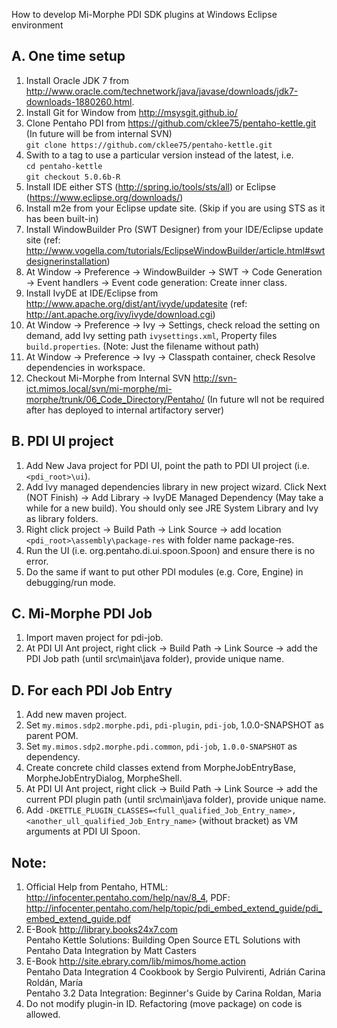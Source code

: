 How to develop Mi-Morphe PDI SDK plugins at Windows Eclipse environment

A. One time setup
----------------
1. Install Oracle JDK 7 from http://www.oracle.com/technetwork/java/javase/downloads/jdk7-downloads-1880260.html.
2. Install Git for Window from http://msysgit.github.io/
2. Clone Pentaho PDI from https://github.com/cklee75/pentaho-kettle.git (In future will be from internal SVN)  
  `git clone https://github.com/cklee75/pentaho-kettle.git`
3. Swith to a tag to use a particular version instead of the latest, i.e.  
  `cd pentaho-kettle`  
  `git checkout 5.0.6b-R`
2. Install IDE either STS (http://spring.io/tools/sts/all) or Eclipse (https://www.eclipse.org/downloads/)
3. Install m2e from your Eclipse update site. (Skip if you are using STS as it has been built-in)
3. Install WindowBuilder Pro (SWT Designer) from your IDE/Eclipse update site (ref: http://www.vogella.com/tutorials/EclipseWindowBuilder/article.html#swtdesignerinstallation)
4. At Window -> Preference -> WindowBuilder -> SWT -> Code Generation -> Event handlers -> Event code generation: Create inner class.
4. Install IvyDE at IDE/Eclipse from http://www.apache.org/dist/ant/ivyde/updatesite (ref: http://ant.apache.org/ivy/ivyde/download.cgi)
4. At Window -> Preference -> Ivy -> Settings, check reload the setting on demand, add Ivy setting path `ivysettings.xml`, Property files `build.properties`. (Note: Just the filename without path)
5. At Window -> Preference -> Ivy -> Classpath container, check Resolve dependencies in workspace.
4. Checkout Mi-Morphe from Internal SVN http://svn-ict.mimos.local/svn/mi-morphe/mi-morphe/trunk/06_Code_Directory/Pentaho/ (In future wll not be required after has deployed to internal artifactory server)

B. PDI UI project
---
1. Add New Java project for PDI UI, point the path to PDI UI project (i.e. `<pdi_root>\ui`).
2. Add Ivy managed dependencies library in new project wizard. Click Next (NOT Finish) -> Add Library -> IvyDE Managed Dependency (May take a while for a new build). You should only see JRE System Library and Ivy as library folders.
4. Right click project -> Build Path -> Link Source -> add location `<pdi_root>\assembly\package-res` with folder name package-res.
4. Run the UI (i.e. org.pentaho.di.ui.spoon.Spoon) and ensure there is no error. 
3. Do the same if want to put other PDI modules (e.g. Core, Engine) in debugging/run mode.

C. Mi-Morphe PDI Job
---
1. Import maven project for pdi-job.
2. At PDI UI Ant project, right click -> Build Path -> Link Source -> add the PDI Job path (until src\main\java folder), provide unique name.

D. For each PDI Job Entry
-----
1. Add new maven project.
2. Set `my.mimos.sdp2.morphe.pdi`, `pdi-plugin`, `pdi-job`, 1.0.0-SNAPSHOT as parent POM.
3. Set `my.mimos.sdp2.morphe.pdi.common`, `pdi-job`, `1.0.0-SNAPSHOT` as dependency.
3. Create concrete child classes extend from MorpheJobEntryBase, MorpheJobEntryDialog, MorpheShell.
4. At PDI UI Ant project, right click -> Build Path -> Link Source -> add the current PDI plugin path (until src\main\java folder), provide unique name.
5. Add `-DKETTLE_PLUGIN_CLASSES=<full_qualified_Job_Entry_name>,<another_ull_qualified_Job_Entry_name>` (without bracket) as VM arguments at PDI UI Spoon.


Note:
---
1. Official Help from Pentaho, HTML: http://infocenter.pentaho.com/help/nav/8_4, PDF: http://infocenter.pentaho.com/help/topic/pdi_embed_extend_guide/pdi_embed_extend_guide.pdf
2. E-Book http://library.books24x7.com  
  Pentaho Kettle Solutions: Building Open Source ETL Solutions with Pentaho Data Integration by  Matt Casters
3. E-Book http://site.ebrary.com/lib/mimos/home.action  
  Pentaho Data Integration 4 Cookbook by Sergio Pulvirenti, Adrián Carina Roldán, María  
  Pentaho 3.2 Data Integration: Beginner's Guide by Carina Roldan, Maria 
2. Do not modify plugin-in ID. Refactoring (move package) on code is allowed.


